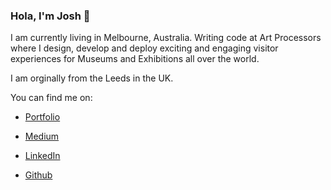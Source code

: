 ### Hola, I'm Josh 👋

I am currently living in Melbourne, Australia. Writing code at Art Processors where I design, develop and deploy exciting and engaging visitor experiences for Museums and Exhibitions all over the world.

I am orginally from the Leeds in the UK.

You can find me on:

- [Portfolio](https://joshua-newman.com/)

- [Medium](https://medium.com/@joshuanewman1993)

- [LinkedIn](https://www.linkedin.com/in/joshua-newman-67988b109/)

- [Github](https://github.com/joshuanewman1993)
